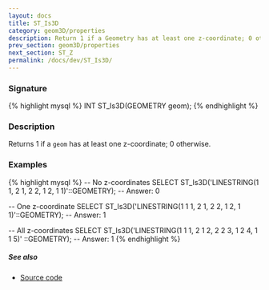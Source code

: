 ```yaml
---
layout: docs
title: ST_Is3D
category: geom3D/properties
description: Return 1 if a Geometry has at least one z-coordinate; 0 otherwise
prev_section: geom3D/properties
next_section: ST_Z
permalink: /docs/dev/ST_Is3D/
---
```


### Signature

{% highlight mysql %}
INT ST_Is3D(GEOMETRY geom);
{% endhighlight %}

### Description

Returns 1 if a `geom` has at least one z-coordinate; 0 otherwise.

### Examples

{% highlight mysql %}
-- No z-coordinates
SELECT ST_Is3D('LINESTRING(1 1, 2 1, 2 2, 1 2, 1 1)'::GEOMETRY);
-- Answer: 0

-- One z-coordinate
SELECT ST_Is3D('LINESTRING(1 1 1, 2 1, 2 2, 1 2, 1 1)'::GEOMETRY);
-- Answer: 1

-- All z-coordinates
SELECT ST_Is3D('LINESTRING(1 1 1, 2 1 2, 2 2 3, 1 2 4, 1 1 5)'
               ::GEOMETRY);
-- Answer: 1
{% endhighlight %}

##### See also

* <a href="https://github.com/irstv/H2GIS/blob/ce387709832710e8a2932c3be3c2d0535a3fdf71/h2spatial/src/main/java/org/h2gis/h2spatial/internal/function/spatial/properties/ST_Is3D.java" target="_blank">Source code</a>
